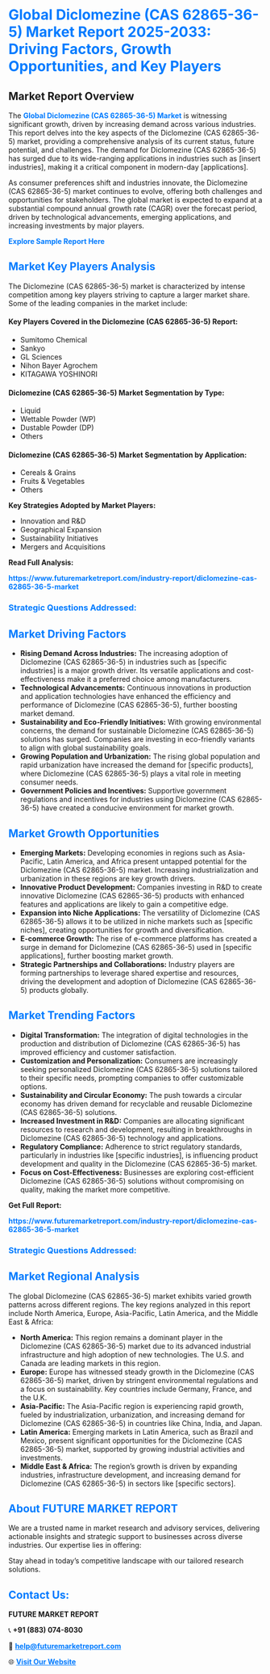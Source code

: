 <h1 style="color: #007BFF;">Global Diclomezine (CAS 62865-36-5) Market Report 2025-2033: Driving Factors, Growth Opportunities, and Key Players</h1>

<section id="overview">
<h2>Market Report Overview</h2>
<p>The <a href="https://www.futuremarketreport.com/industry-report/diclomezine-cas-62865-36-5-market" style="color: #007BFF; text-decoration: none;"><strong>Global Diclomezine (CAS 62865-36-5) Market</strong></a> is witnessing significant growth, driven by increasing demand across various industries. This report delves into the key aspects of the Diclomezine (CAS 62865-36-5) market, providing a comprehensive analysis of its current status, future potential, and challenges. The demand for Diclomezine (CAS 62865-36-5) has surged due to its wide-ranging applications in industries such as [insert industries], making it a critical component in modern-day [applications].</p>
<p>As consumer preferences shift and industries innovate, the Diclomezine (CAS 62865-36-5) market continues to evolve, offering both challenges and opportunities for stakeholders. The global market is expected to expand at a substantial compound annual growth rate (CAGR) over the forecast period, driven by technological advancements, emerging applications, and increasing investments by major players.</p>
</section>

<section id="overview">
<p><a href="https://www.futuremarketreport.com/request-sample/reportId=83779" style="color: #007BFF; text-decoration: none;"><strong>Explore Sample Report Here</strong></a></p>
</section>

<section id="key-players">
<h2 style="color: #007BFF;">Market Key Players Analysis</h2>
<p>The Diclomezine (CAS 62865-36-5) market is characterized by intense competition among key players striving to capture a larger market share. Some of the leading companies in the market include:</p>
<h4>Key Players Covered in the Diclomezine (CAS 62865-36-5) Report:</h4>
<ul><li>Sumitomo Chemical</li><li>Sankyo</li><li>GL Sciences</li><li>Nihon Bayer Agrochem</li><li>KITAGAWA YOSHINORI</li></ul>
<h4>Diclomezine (CAS 62865-36-5) Market Segmentation by Type:</h4>
<ul><li>Liquid</li><li>Wettable Powder (WP)</li><li>Dustable Powder (DP)</li><li>Others</li></ul>

<h4>Diclomezine (CAS 62865-36-5) Market Segmentation by Application:</h4>
<ul><li>Cereals &amp; Grains</li><li>Fruits &amp; Vegetables</li><li>Others</li></ul>
<p><strong>Key Strategies Adopted by Market Players:</strong></p>
<ul>
<li>Innovation and R&D</li>
<li>Geographical Expansion</li>
<li>Sustainability Initiatives</li>
<li>Mergers and Acquisitions</li>
</ul>
</section>

<section>
<p><strong>Read Full Analysis: </strong></p><a href="https://www.futuremarketreport.com/industry-report/diclomezine-cas-62865-36-5-market" style="color: #007BFF; text-decoration: none;"><strong>https://www.futuremarketreport.com/industry-report/diclomezine-cas-62865-36-5-market</strong></a>
<h3 style="color: #007BFF;">Strategic Questions Addressed:</h3>
</section>

<section id="driving-factors">
<h2 style="color: #007BFF;">Market Driving Factors</h2>
<ul>
<li><strong>Rising Demand Across Industries:</strong> The increasing adoption of Diclomezine (CAS 62865-36-5) in industries such as [specific industries] is a major growth driver. Its versatile applications and cost-effectiveness make it a preferred choice among manufacturers.</li>
<li><strong>Technological Advancements:</strong> Continuous innovations in production and application technologies have enhanced the efficiency and performance of Diclomezine (CAS 62865-36-5), further boosting market demand.</li>
<li><strong>Sustainability and Eco-Friendly Initiatives:</strong> With growing environmental concerns, the demand for sustainable Diclomezine (CAS 62865-36-5) solutions has surged. Companies are investing in eco-friendly variants to align with global sustainability goals.</li>
<li><strong>Growing Population and Urbanization:</strong> The rising global population and rapid urbanization have increased the demand for [specific products], where Diclomezine (CAS 62865-36-5) plays a vital role in meeting consumer needs.</li>
<li><strong>Government Policies and Incentives:</strong> Supportive government regulations and incentives for industries using Diclomezine (CAS 62865-36-5) have created a conducive environment for market growth.</li>
</ul>
</section>

<section id="growth-opportunities">
<h2 style="color: #007BFF;">Market Growth Opportunities</h2>
<ul>
<li><strong>Emerging Markets:</strong> Developing economies in regions such as Asia-Pacific, Latin America, and Africa present untapped potential for the Diclomezine (CAS 62865-36-5) market. Increasing industrialization and urbanization in these regions are key growth drivers.</li>
<li><strong>Innovative Product Development:</strong> Companies investing in R&D to create innovative Diclomezine (CAS 62865-36-5) products with enhanced features and applications are likely to gain a competitive edge.</li>
<li><strong>Expansion into Niche Applications:</strong> The versatility of Diclomezine (CAS 62865-36-5) allows it to be utilized in niche markets such as [specific niches], creating opportunities for growth and diversification.</li>
<li><strong>E-commerce Growth:</strong> The rise of e-commerce platforms has created a surge in demand for Diclomezine (CAS 62865-36-5) used in [specific applications], further boosting market growth.</li>
<li><strong>Strategic Partnerships and Collaborations:</strong> Industry players are forming partnerships to leverage shared expertise and resources, driving the development and adoption of Diclomezine (CAS 62865-36-5) products globally.</li>
</ul>
</section>

<section id="trending-factors">
<h2 style="color: #007BFF;">Market Trending Factors</h2>
<ul>
<li><strong>Digital Transformation:</strong> The integration of digital technologies in the production and distribution of Diclomezine (CAS 62865-36-5) has improved efficiency and customer satisfaction.</li>
<li><strong>Customization and Personalization:</strong> Consumers are increasingly seeking personalized Diclomezine (CAS 62865-36-5) solutions tailored to their specific needs, prompting companies to offer customizable options.</li>
<li><strong>Sustainability and Circular Economy:</strong> The push towards a circular economy has driven demand for recyclable and reusable Diclomezine (CAS 62865-36-5) solutions.</li>
<li><strong>Increased Investment in R&D:</strong> Companies are allocating significant resources to research and development, resulting in breakthroughs in Diclomezine (CAS 62865-36-5) technology and applications.</li>
<li><strong>Regulatory Compliance:</strong> Adherence to strict regulatory standards, particularly in industries like [specific industries], is influencing product development and quality in the Diclomezine (CAS 62865-36-5) market.</li>
<li><strong>Focus on Cost-Effectiveness:</strong> Businesses are exploring cost-efficient Diclomezine (CAS 62865-36-5) solutions without compromising on quality, making the market more competitive.</li>
</ul>
</section>

<section>
<p><strong>Get Full Report: </strong></p><a href="https://www.futuremarketreport.com/industry-report/diclomezine-cas-62865-36-5-market" style="color: #007BFF; text-decoration: none;"><strong>https://www.futuremarketreport.com/industry-report/diclomezine-cas-62865-36-5-market</strong></a>
<h3 style="color: #007BFF;">Strategic Questions Addressed:</h3>
</section>


<section id="regional-analysis">
<h2 style="color: #007BFF;">Market Regional Analysis</h2>
<p>The global Diclomezine (CAS 62865-36-5) market exhibits varied growth patterns across different regions. The key regions analyzed in this report include North America, Europe, Asia-Pacific, Latin America, and the Middle East & Africa:</p>
<ul>
<li><strong>North America:</strong> This region remains a dominant player in the Diclomezine (CAS 62865-36-5) market due to its advanced industrial infrastructure and high adoption of new technologies. The U.S. and Canada are leading markets in this region.</li>
<li><strong>Europe:</strong> Europe has witnessed steady growth in the Diclomezine (CAS 62865-36-5) market, driven by stringent environmental regulations and a focus on sustainability. Key countries include Germany, France, and the U.K.</li>
<li><strong>Asia-Pacific:</strong> The Asia-Pacific region is experiencing rapid growth, fueled by industrialization, urbanization, and increasing demand for Diclomezine (CAS 62865-36-5) in countries like China, India, and Japan.</li>
<li><strong>Latin America:</strong> Emerging markets in Latin America, such as Brazil and Mexico, present significant opportunities for the Diclomezine (CAS 62865-36-5) market, supported by growing industrial activities and investments.</li>
<li><strong>Middle East & Africa:</strong> The region’s growth is driven by expanding industries, infrastructure development, and increasing demand for Diclomezine (CAS 62865-36-5) in sectors like [specific sectors].</li>
</ul>
</section>

<footer>
<h2 style="color: #007BFF;">About FUTURE MARKET REPORT</h2>
<p>We are a trusted name in market research and advisory services, delivering actionable insights and strategic support to businesses across diverse industries. Our expertise lies in offering:</p>

<p>Stay ahead in today’s competitive landscape with our tailored research solutions.</p>

<h2 style="color: #007BFF;">Contact Us:</h2>
<p><strong>FUTURE MARKET REPORT</strong></p>
<p>📞 <strong>+91 (883) 074-8030</strong></p>
<p>📧 <strong><a href="mailto:help@futuremarketreport.com" style="color: #007BFF;">help@futuremarketreport.com</a></strong></p>
<p>🌐 <strong><a href="https://www.futuremarketreport.com/" style="color: #007BFF;">Visit Our Website</a></strong></p>
</footer>